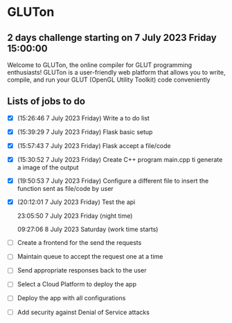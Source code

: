 # GLUTon
## 2 days challenge starting on 7 July 2023 Friday 15:00:00
Welcome to GLUTon, the online compiler for GLUT programming enthusiasts! GLUTon is a user-friendly web platform that allows you to write, compile, and run your GLUT (OpenGL Utility Toolkit) code conveniently

## Lists of jobs to do
- [x] (15:26:46 7 July 2023 Friday) Write a to do list
- [x] (15:39:29 7 July 2023 Friday) Flask basic setup
- [x] (15:57:43 7 July 2023 Friday) Flask accept a file/code
- [x] (15:30:52 7 July 2023 Friday) Create C++ program main.cpp ti generate a image of the output
- [x] (19:50:53 7 July 2023 Friday) Configure a different file to insert the function sent as file/code by user
- [x] (20:12:01 7 July 2023 Friday) Test the api

  23:05:50 7 July 2023 Friday (night time)

  09:27:06 8 July 2023 Saturday (work time starts)
- [ ] Create a frontend for the send the requests
- [ ] Maintain queue to accept the request one at a time
- [ ] Send appropriate responses back to the user
- [ ] Select a Cloud Platform to deploy the app
- [ ] Deploy the app with all configurations
- [ ] Add security against Denial of Service attacks
